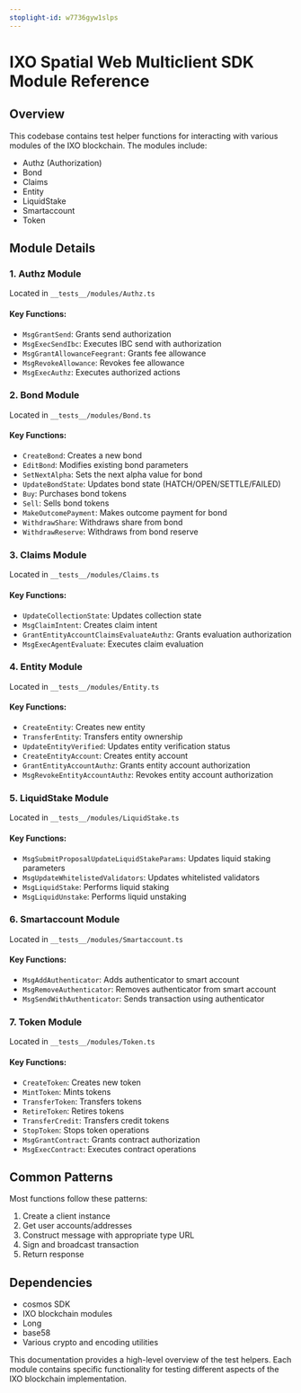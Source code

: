 ```yaml
---
stoplight-id: w7736gyw1slps
---
```


# IXO Spatial Web Multiclient SDK Module Reference

## Overview

This codebase contains test helper functions for interacting with various modules of the IXO blockchain. The modules include:

- Authz (Authorization)
- Bond
- Claims
- Entity
- LiquidStake
- Smartaccount
- Token

## Module Details

### 1. Authz Module
Located in `__tests__/modules/Authz.ts`

#### Key Functions:
- `MsgGrantSend`: Grants send authorization
- `MsgExecSendIbc`: Executes IBC send with authorization
- `MsgGrantAllowanceFeegrant`: Grants fee allowance
- `MsgRevokeAllowance`: Revokes fee allowance
- `MsgExecAuthz`: Executes authorized actions

### 2. Bond Module
Located in `__tests__/modules/Bond.ts`

#### Key Functions:
- `CreateBond`: Creates a new bond
- `EditBond`: Modifies existing bond parameters
- `SetNextAlpha`: Sets the next alpha value for bond
- `UpdateBondState`: Updates bond state (HATCH/OPEN/SETTLE/FAILED)
- `Buy`: Purchases bond tokens
- `Sell`: Sells bond tokens
- `MakeOutcomePayment`: Makes outcome payment for bond
- `WithdrawShare`: Withdraws share from bond
- `WithdrawReserve`: Withdraws from bond reserve

### 3. Claims Module
Located in `__tests__/modules/Claims.ts`

#### Key Functions:
- `UpdateCollectionState`: Updates collection state
- `MsgClaimIntent`: Creates claim intent
- `GrantEntityAccountClaimsEvaluateAuthz`: Grants evaluation authorization
- `MsgExecAgentEvaluate`: Executes claim evaluation

### 4. Entity Module
Located in `__tests__/modules/Entity.ts`

#### Key Functions:
- `CreateEntity`: Creates new entity
- `TransferEntity`: Transfers entity ownership
- `UpdateEntityVerified`: Updates entity verification status
- `CreateEntityAccount`: Creates entity account
- `GrantEntityAccountAuthz`: Grants entity account authorization
- `MsgRevokeEntityAccountAuthz`: Revokes entity account authorization

### 5. LiquidStake Module
Located in `__tests__/modules/LiquidStake.ts`

#### Key Functions:
- `MsgSubmitProposalUpdateLiquidStakeParams`: Updates liquid staking parameters
- `MsgUpdateWhitelistedValidators`: Updates whitelisted validators
- `MsgLiquidStake`: Performs liquid staking
- `MsgLiquidUnstake`: Performs liquid unstaking

### 6. Smartaccount Module
Located in `__tests__/modules/Smartaccount.ts`

#### Key Functions:
- `MsgAddAuthenticator`: Adds authenticator to smart account
- `MsgRemoveAuthenticator`: Removes authenticator from smart account
- `MsgSendWithAuthenticator`: Sends transaction using authenticator

### 7. Token Module
Located in `__tests__/modules/Token.ts`

#### Key Functions:
- `CreateToken`: Creates new token
- `MintToken`: Mints tokens
- `TransferToken`: Transfers tokens
- `RetireToken`: Retires tokens
- `TransferCredit`: Transfers credit tokens
- `StopToken`: Stops token operations
- `MsgGrantContract`: Grants contract authorization
- `MsgExecContract`: Executes contract operations

## Common Patterns

Most functions follow these patterns:
1. Create a client instance
2. Get user accounts/addresses
3. Construct message with appropriate type URL
4. Sign and broadcast transaction
5. Return response

## Dependencies

- cosmos SDK
- IXO blockchain modules
- Long
- base58
- Various crypto and encoding utilities

This documentation provides a high-level overview of the test helpers. Each module contains specific functionality for testing different aspects of the IXO blockchain implementation.
